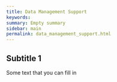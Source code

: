 ```yaml
---
title: Data Management Support
keywords:
summary: Empty summary
sidebar: main
permalink: data_management_support.html
---
```


## Subtitle 1

Some text that you can fill in